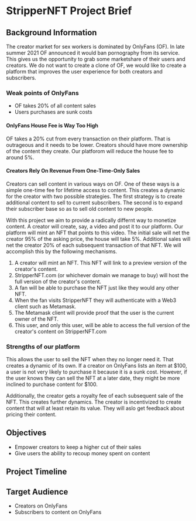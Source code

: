 # StripperNFT Project Brief

## Background Information

The creator market for sex workers is dominated by OnlyFans (OF). In late summer 2021 OF announced it would ban pornography from its service. This gives us the opportunity to grab some marketshare of their users and creators. We do not want to create a clone of OF, we would like to create a platform that improves the user experience for both creators and subscribers.

### Weak points of OnlyFans

* OF takes 20% of all content sales
* Users purchases are sunk costs

#### OnlyFans House Fee is Way Too High

OF takes a 20% cut from every transaction on their platform. That is outrageous and it needs to be lower. Creators should have more ownership of the content they create. Our platforom will reduce the house fee to around 5%.

#### Creators Rely On Revenue From One-Time-Only Sales

Creators can sell content in various ways on OF. One of these ways is a simple one-time fee for lifetime access to content. This creates a dynamic for the creator with two possible strategies. The first strategy is to create additional content to sell to current subscribers. The second is to expand their subscriber base so as to sell old content to new people.

With this project we aim to provide a radically differnt way to monetize content. A creator will create, say, a video and post it to our platform. Our platform will mint an NFT that points to this video. The initial sale will net the creator 95% of the asking price, the house will take 5%. Additional sales will net the creator 20% of each subsequent transaction of that NFT. We will accomplish this by the following mechanisms.

1. A creator will mint an NFT. This NFT will link to a preview version of the creator's content.
1. StripperNFT.com (or whichever domain we manage to buy) will host the full version of the creator's content.
1. A fan will be able to purchase the NFT just like they would any other NFT.
1. When the fan visits StripperNFT they will authenticate with a Web3 client such as Metamask.
1. The Metamask client will provide proof that the user is the current owner of the NFT.
1. This user, and only this user, will be able to access the full version of the creator's content on StripperNFT.com

### Strengths of our platform

This allows the user to sell the NFT when they no longer need it. That creates a dynamic of its own. If a creator on OnlyFans lists an item at $100, a user is not very likely to purchase it because it is a sunk cost. However, if the user knows they can sell the NFT at a later date, they might be more inclined to purchase content for $100.

Additionally, the creator gets a royalty fee of each subsequent sale of the NFT. This creates further dynamics. The creator is incentivized to create content that will at least retain its value. They will aslo get feedback about pricing their content.

## Objectives

* Empower creators to keep a higher cut of their sales
* Give users the ability to recoup money spent on content

## Project Timeline

## Target Audience

* Creators on OnlyFans
* Subscribers to content on OnlyFans
